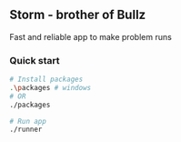 ## Storm - brother of Bullz
Fast and reliable app to make problem runs

### Quick start
```bash
# Install packages
.\packages # windows
# OR 
./packages

# Run app
./runner
```